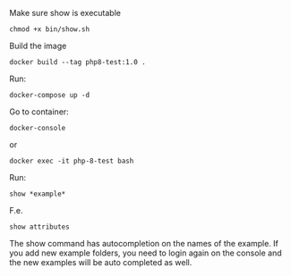 Make sure show is executable

    chmod +x bin/show.sh

Build the image

    docker build --tag php8-test:1.0 .

Run:

    docker-compose up -d

Go to container:

    docker-console

or

    docker exec -it php-8-test bash

Run:

    show *example*

F.e.

    show attributes

The show command has autocompletion on the names of the example. If you add new example folders, you need to login again on the console and the new examples will be auto completed as well. 
